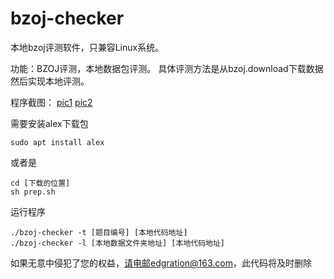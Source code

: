 # bzoj-checker

本地bzoj评测软件，只兼容Linux系统。

功能：BZOJ评测，本地数据包评测。
具体评测方法是从bzoj.download下载数据然后实现本地评测。

程序截图：
[pic1](http://wx2.sinaimg.cn/mw690/0060lm7Tly1ftvb133tc6j30mn0kstas.jpg)
[pic2](http://wx2.sinaimg.cn/mw690/0060lm7Tly1ftvb1ang5uj30p50ga40g.jpg)

需要安装alex下载包
```
sudo apt install alex
``` 
或者是
```
cd [下载的位置]
sh prep.sh
```

运行程序
```
./bzoj-checker -t [题目编号] [本地代码地址]
./bzoj-checker -l [本地数据文件夹地址] [本地代码地址]
```

如果无意中侵犯了您的权益，请电邮edgration@163.com，此代码将及时删除




